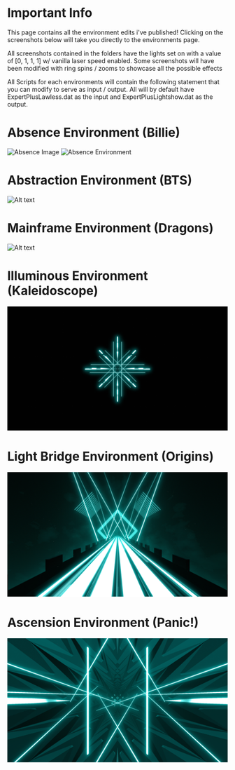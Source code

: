 # Important Info
This page contains all the environment edits i've published! Clicking on the screenshots below will take you directly to the environments page.

All screenshots contained in the folders have the lights set on with a value of [0, 1, 1, 1] w/ vanilla laser speed enabled. Some screenshots will have been modified with ring spins / zooms to showcase all the possible effects

All Scripts for each environments will contain the following statement that you can modify to serve as input / output. All will by default have ExpertPlusLawless.dat as the input and ExpertPlusLightshow.dat as the output.

# Absence Environment (Billie)
![Absence Image](https://github.com/Phoenix-BS/BSCEL/blob/main/Environments/Billie%20Platform/Absence%20(Billie)/Absence.png)
![Absence Environment](https://github.com/Phoenix-BS/BSCEL/tree/main/Environments/Billie%20Platform/Absence%20(Billie))
# Abstraction Environment (BTS)
![Alt text](Abstraction.png)
# Mainframe Environment (Dragons)
![Alt text](Mainframe.png)
# Illuminous Environment (Kaleidoscope)
![Alt text](Illuminous.png)
# Light Bridge Environment (Origins)
![Alt text](<Light Bridge.png>)
# Ascension Environment (Panic!)
![Alt text](Ascension.png)